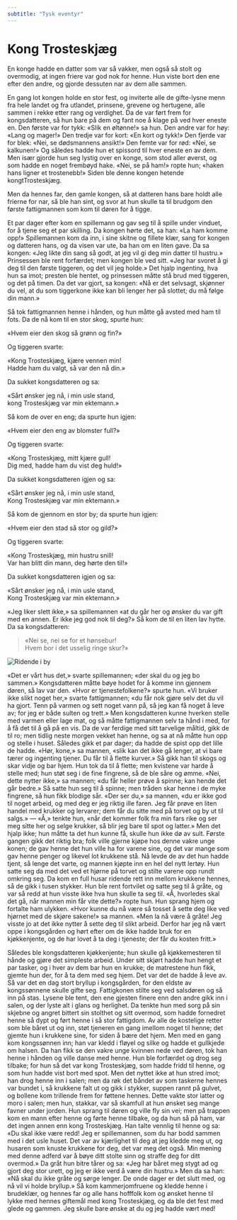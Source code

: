 ```yaml
---
subtitle: "Tysk eventyr"
---
```


# Kong Trosteskjæg

En konge hadde en datter som var så vakker, men også så stolt og overmodig, at ingen friere var god nok for henne. Hun viste bort den ene efter den andre, og gjorde dessuten nar av dem alle sammen.

En gang lot kongen holde en stor fest, og inviterte alle de gifte-lysne menn fra hele landet og fra utlandet, prinsene, grevene og hertugene, alle sammen i rekke etter rang og verdighet. Da de var ført frem for kongsdatteren, så hun bare på dem og fant noe å klage på ved hver eneste en. Den første var for tykk: «Slik en øltønne!» sa hun. Den andre var for høy: «Lang og mager!» Den tredje var for kort: «En kort og tykk!» Den fjerde var for blek: «Nei, se dødsmannens ansikt!» Den femte var for rød: «Nei, se kalkunen!» Og således hadde hun et spissord til hver eneste en av dem. Men især gjorde hun seg lystig over en konge, som stod aller øverst, og som hadde en noget frembøyd hake. «Nei, se på ham!» ropte hun; «haken hans ligner et trostenebb!» Siden ble denne kongen hetende kongtTrosteskjæg.

Men da hennes far, den gamle kongen, så at datteren hans bare holdt alle frierne for nar, så ble han sint, og svor at hun skulle ta til brudgom den første fattigmannen som kom til døren for å tigge.

Et par dager efter kom en spillemann og gav seg til å spille under vinduet, for å tjene seg et par skilling. Da kongen hørte det, sa han: «La ham komme opp!» Spillemannen kom da inn, i sine skitne og fillete klær, sang for kongen og datteren hans, og da visen var ute, ba han om en liten gave. Da sa kongen: «Jeg likte din sang så godt, at jeg vil gi deg min datter til hustru.» Prinsessen ble rent forfærdet; men kongen ble ved sitt. «Jeg har svoret å gi deg til den første tiggeren, og det vil jeg holde.» Det hjalp ingenting, hva hun sa imot; presten ble hentet, og prinsessen måtte stå brud med tiggeren, og det på timen. Da det var gjort, sa kongen: «Nå er det selvsagt, skjønner du vel, at du som tiggerkone ikke kan bli lenger her på slottet; du må følge din mann.»

Så tok fattigmannen henne i hånden, og hun måtte gå avsted med ham til fots. Da de nå kom til en stor skog, spurte hun:

«Hvem eier den skog så grønn og fin?»

Og tiggeren svarte:

«Kong Trosteskjæg, kjære vennen min!  
Hadde ham du valgt, så var den nå din.»

Da sukket kongsdatteren og sa:

«Sårt ønsker jeg nå, i min usle stand,  
kong Trosteskjæg var min ektemann.»

Så kom de over en eng; da spurte hun igjen:

«Hvem eier den eng av blomster full?»

Og tiggeren svarte:

«Kong Trosteskjæg, mitt kjære gull!  
Dig med, hadde ham du vist deg huld!»

Da sukket kongsdatteren igjen og sa:

«Sårt ønsker jeg nå, i min usle stand,  
Kong Trosteskjæg var min ektemann.»

Så kom de gjennom en stor by; da spurte hun igjen:

«Hvem eier den stad så stor og gild?»

Og tiggeren svarte:

«Kong Trosteskjæg, min hustru snill!  
Var han blitt din mann, deg hørte den til!»

Da sukket kongsdatteren igjen og sa:

«Sårt ønsker jeg nå, i min usle stand,  
Kong Trosteskjæg var min ektemann.»

«Jeg liker slett ikke,» sa spillemannen «at du går her og ønsker du var gift med en annen. Er ikke jeg god nok til deg?» Så kom de til en liten lav hytte. Da sa kongsdatteren:

> «Nei se, nei se for et hønsebur!  
> Hvem bor i det usselig ringe skur?»

![Ridende i by](./kts1.png)

«Det er vårt hus det,» svarte spillemannen; «der skal du og jeg bo sammen.» Kongsdatteren måtte bøye hodet for å komme inn gjennem døren, så lav var den. «Hvor er tjenestefolkene?» spurte hun. «Vi bruker ikke slikt noget her,» svarte fattigmannen; «du får nok gjøre selv det du vil ha gjort. Tenn på varmen og sett noget vann på, så jeg kan få noget å leve av; for jeg er både sulten og trett.» Men kongsdatteren kunne hverken stelle med varmen eller lage mat, og så måtte fattigmannen selv ta hånd i med, for å få det til å gå på en vis. Da de var ferdige med sitt tarvelige måltid, gikk de til ro; men tidlig neste morgen vekket han henne, og sa at nå måtte hun opp og stelle i huset. Således gikk et par dager; da hadde de spist opp det lille de hadde. «Hør, kone,» sa mannen, «slik kan det ikke gå lenger, at vi bare tærer og ingenting tjener. Du får til å flette kurver.» Så gikk han til skogs og skar vidje og bar hjem. Hun tok da til å flette; men kvistene var harde å stelle med; hun støt seg i de fine fingrene, så de ble såre og ømme. «Nei, dette nytter ikke,» sa mannen; «du får heller prøve å spinne; kan hende det går bedre.» Så satte hun seg til å spinne; men tråden skar henne i de myke fingrene, så hun fikk blodige sår. «Der ser du,» sa mannen, «du er ikke god til noget arbeid, og med deg er jeg riktig ille faren. Jeg får prøve en liten handel med krukker og lervarer; dem får du sitte med på torvet og by ut til salgs.» — «Å,» tenkte hun, «når det kommer folk fra min fars rike og ser meg sitte her og selge krukker, så blir jeg bare til spot og latter.» Men det hjalp ikke; hun måtte ta det hun kunne få, skulle hun ikke dø av sult. Første gangen gikk det riktig bra; folk ville gjerne kjøpe hos denne vakre unge konen; de gav henne det hun ville ha for varene sine, og det var mange som gav henne penger og likevel lot krukkene stå. Nå levde de av det hun hadde tjent, så lenge det varte, og mannen kjøpte inn en hel del nytt lertøy. Hun satte seg da med det ved et hjørne på torvet og stilte varene opp rundt omkring seg. Da kom en full husar ridende rett inn mellom krukkene hennes, så de gikk i tusen stykker. Hun ble rent fortvilet og satte seg til å gråte, og var så redd at hun visste ikke hva hun skulle ta seg til. «Å, hvorledes skal det gå, når mannen min får vite dette?» ropte hun. Hun sprang hjem og fortalte ham ulykken. «Hvor kunne du nå være så tosset å sette deg like ved hjørnet med de skjøre sakene!» sa mannen. «Men la nå være å gråte! Jeg visste jo at det ikke nytter å sette deg til slikt arbeid. Derfor har jeg nå vært oppe i kongsgården og hørt efter om de ikke hadde bruk for en kjøkkenjente, og de har lovet å ta deg i tjeneste; der får du kosten fritt.»

Således ble kongsdatteren kjøkkenjente; hun skulle gå kjøkkemesteren til hånde og gjøre det simpleste arbeid. Under sitt skjørt hadde hun hengt et par tasker, og i hver av dem bar hun en krukke; de matrestene hun fikk, gjemte hun der, for å ta dem med seg hjem. Det var det de hadde å leve av. Så var det en dag stort bryllup i kongsgården, for den eldste av kongssønnene skulle gifte seg. Fattigkonen stilte seg ved salsdøren og så inn på stas. Lysene ble tent, den ene gjesten finere enn den andre gikk inn i salen, og der lyste alt i glans og herlighet. Da tenkte hun med sorg på sin skjebne og angret bittert sin stolthet og sitt overmod, som hadde fornedret henne så dypt og ført henne i så stor fattigdom. Av alle de kostelige retter som ble båret ut og inn, støt tjeneren en gang imellom noget til henne; det gjemte hun i krukkene sine, for siden å bære det hjem. Men med en gang kom kongssønnen inn; han var kledd i fløyel og silke og hadde et gullkjede om halsen. Da han fikk se den vakre unge kvinnen nede ved døren, tok han henne i hånden og ville danse med henne. Hun ble forfærdet og drog seg tilbake; for hun så det var kong Trosteskjæg, som hadde fridd til henne, og som hun hadde vist bort med spot. Men det nyttet ikke at hun stred imot; han drog henne inn i salen; men da røk det båndet av som taskerne hennes var bundet i, så krukkene falt ut og gikk i stykker, suppen rannt på gulvet, og bollene kom trillende frem for føttene hennes. Dette vakte stor latter og moro i salen; men hun, stakkar, var så skamfull at hun ønsket seg mange favner under jorden. Hun sprang til døren og ville fly sin vei; men på trappen kom en mann efter henne og førte henne tilbake, og da hun så på ham, var det ingen annen enn kong Trosteskjæg. Han talte vennlig til henne og sa: «Du skal ikke være redd! Jeg er spillemannen, som du har bodd sammen med i det usle huset. Det var av kjærlighet til deg at jeg kledde meg ut, og husaren som knuste krukkene for deg, det var meg det også. Min mening med denne adferd var å bøye ditt stolte sinn og straffe deg for ditt overmod.» Da gråt hun bitre tårer og sa: «Jeg har båret meg stygt ad og gjort deg stor urett, og jeg er ikke verd å være din hustru.» Men da sa han: «Nå skal du ikke gråte og sørge lenger. De onde dager er det slutt med, og nå vil vi holde bryllup.» Så kom kammerjomfruene og kledde henne i brudeklær, og hennes far og alle hans hofffolk kom og ønsket henne til lykke med hennes giftemål med kong Trosteskjæg, og da ble det fest med glede og gammen. Jeg skulle bare ønske at du og jeg hadde vært med!
